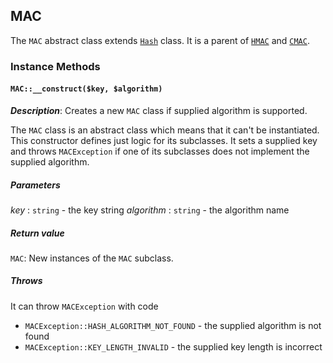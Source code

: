 ## MAC

The `MAC` abstract class extends [`Hash`](hash.md) class. It is
a parent of [`HMAC`](hmac.md) and [`CMAC`](hmac.md).

### Instance Methods

#### `MAC::__construct($key, $algorithm)`

_**Description**_: Creates a new `MAC` class if supplied algorithm is supported.

The `MAC` class is an abstract class which means that it can't be instantiated.
This constructor defines just logic for its subclasses. It sets a supplied
key and throws `MACException` if one of its subclasses does not implement the
supplied algorithm.

##### *Parameters*

*key* : `string` - the key string
*algorithm* : `string` - the algorithm name

##### *Return value*

`MAC`: New instances of the `MAC` subclass.

##### *Throws*

It can throw `MACException` with code

- `MACException::HASH_ALGORITHM_NOT_FOUND` - the supplied algorithm is not found
- `MACException::KEY_LENGTH_INVALID` - the supplied key length is incorrect

